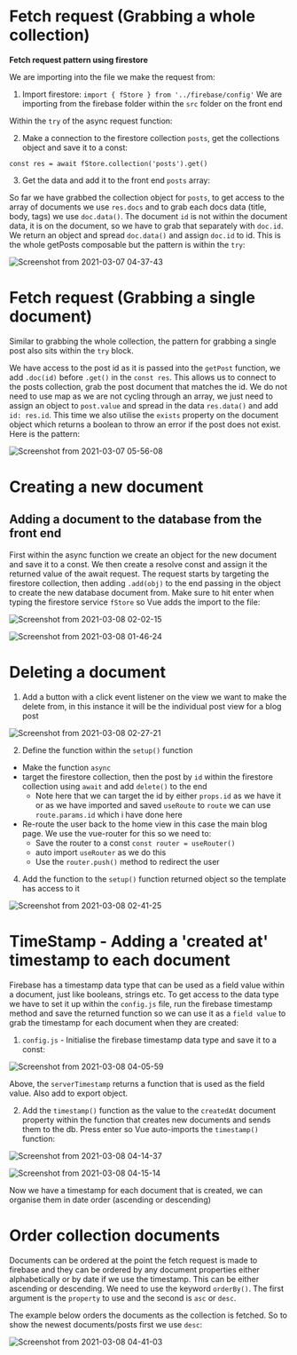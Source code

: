 # Fetch request (Grabbing a whole collection) 

**Fetch request pattern using firestore**

We are importing into the file we make the request from:

1. Import firestore: `import { fStore } from '../firebase/config'` We are importing from the firebase folder within the `src` folder on the front end

Within the `try` of the async request function:

2. Make a connection to the firestore collection `posts`, get the collections object and save it to a const:

`const res = await fStore.collection('posts').get()`

3. Get the data and add it to the front end `posts` array:

So far we have grabbed the collection object for `posts`, to get access to the array of documents we use `res.docs` and to grab each docs data (title, body, tags) we use `doc.data()`. The document `id` is not within the document data, it is on the document, so we have to grab that separately with `doc.id`.  We return an object and spread `doc.data()` and assign `doc.id` to id.  This is the whole getPosts composable but the pattern is within the `try`:

![Screenshot from 2021-03-07 04-37-43](https://user-images.githubusercontent.com/73107656/110229135-27894580-7eff-11eb-9c9d-b2ecff488316.png)

# Fetch request (Grabbing a single document)

Similar to grabbing the whole collection, the pattern for grabbing a single post also sits within the `try` block.

We have access to the post id as it is passed into the `getPost` function, we add `.doc(id)` before `.get()` in the `const res`.  This allows us to connect to the posts collection, grab the post document that matches the id. We do not need to use map as we are not cycling through an array, we just need to assign an object to `post.value` and spread in the data `res.data()` and add `id: res.id`. This time we also utilise the `exists` property on the document object which returns a boolean to throw an error if the post does not exist. Here is the pattern:

![Screenshot from 2021-03-07 05-56-08](https://user-images.githubusercontent.com/73107656/110230571-d6328380-7f09-11eb-88d7-5e6a0dfedf48.png)

# Creating a new document

## Adding a document to the database from the front end

First within the async function we create an object for the new document and save it to a const. We then create a resolve const and assign it the returned value of the await request. The request starts by targeting the firestore collection, then adding `.add(obj)` to the end passing in the object to create the new database document from.  Make sure to hit enter when typing the firestore service `fStore` so Vue adds the import to the file:

![Screenshot from 2021-03-08 02-02-15](https://user-images.githubusercontent.com/73107656/110264928-5280a180-7fb2-11eb-9be5-472e9ea5492c.png)

![Screenshot from 2021-03-08 01-46-24](https://user-images.githubusercontent.com/73107656/110263979-1c422280-7fb0-11eb-8837-2bfde2fcdfd8.png)

# Deleting a document

1. Add a button with a click event listener on the view we want to make the delete from, in this instance it will be the individual post view for a blog post

![Screenshot from 2021-03-08 02-27-21](https://user-images.githubusercontent.com/73107656/110266494-d38d6800-7fb5-11eb-9e56-614aa97687b2.png)

2. Define the function within the `setup()` function

- Make the function `async`
- target the firestore collection, then the post by `id` within the firestore collection using `await` and add `delete()` to the end
    - Note here that we can target the id by either `props.id` as we have it or as we have imported and saved `useRoute` to `route` we can use `route.params.id` which i have done here
- Re-route the user back to the home view in this case the main blog page. We use the vue-router for this so we need to:
    - Save the router to a const `const router = useRouter()`
    - auto import `useRouter` as we do this
    - Use the `router.push()` method to redirect the user

4. Add the function to the `setup()` function returned object so the template has access to it

![Screenshot from 2021-03-08 02-41-25](https://user-images.githubusercontent.com/73107656/110267475-cb362c80-7fb7-11eb-9cd2-92ea91b71a52.png)

# TimeStamp - Adding a 'created at' timestamp to each document

Firebase has a timestamp data type that can be used as a field value within a document, just like booleans, strings etc.  To get access to the data type we have to set it up within the `config.js` file, run the firebase timestamp method and save the returned function so we can use it as a `field value` to grab the timestamp for each document when they are created:

1. `config.js` - Initialise the firebase timestamp data type and save it to a const:

![Screenshot from 2021-03-08 04-05-59](https://user-images.githubusercontent.com/73107656/110273051-9e881200-7fc3-11eb-82ae-167ce423aac7.png)

Above, the `serverTimestamp` returns a function that is used as the field value. Also add to export object.

2. Add the `timestamp()` function as the value to the `createdAt` document property within the function that creates new documents and sends them to the db. Press enter so Vue auto-imports the `timestamp()` function:

![Screenshot from 2021-03-08 04-14-37](https://user-images.githubusercontent.com/73107656/110273583-d04da880-7fc4-11eb-903b-4e5fba9b1903.png)

![Screenshot from 2021-03-08 04-15-14](https://user-images.githubusercontent.com/73107656/110273640-e8252c80-7fc4-11eb-8543-2bc8b8252a96.png)

Now we have a timestamp for each document that is created, we can organise them in date order (ascending or descending)

# Order collection documents 

Documents can be ordered at the point the fetch request is made to firebase and they can be ordered by any document properties either alphabetically or by date if we use the timestamp.  This can be either ascending or descending.  We need to use the keyword `orderBy()`. The first argument is the `property` to use and the second is `asc` or `desc`. 

The example below orders the documents as the collection is fetched. So to show the newest documents/posts first we use `desc`:

![Screenshot from 2021-03-08 04-41-03](https://user-images.githubusercontent.com/73107656/110275194-81097700-7fc8-11eb-9dc1-b970fc54c46e.png)



